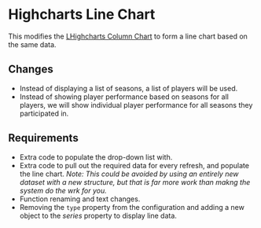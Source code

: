# Highcharts Line Chart
This modifies the [LHighcharts Column Chart](https://github.com/teochewthunder/hsbar) to form a line chart based on the same data.

## Changes
- Instead of displaying a list of seasons, a list of players will be used.
- Instead of showing player performance based on seasons for all players, we will show individual player performance for all seasons they participated in.

## Requirements
- Extra code to populate the drop-down list with.
- Extra code to pull out the required data for every refresh, and populate the line chart. *Note: This could be avoided by using an entirely new dataset with a new structure, but that is far more work than makng the system do the wrk for you.*
- Function renaming and text changes.
- Removing the `type` property from the configuration and adding a new object to the *series* property to display line data.

